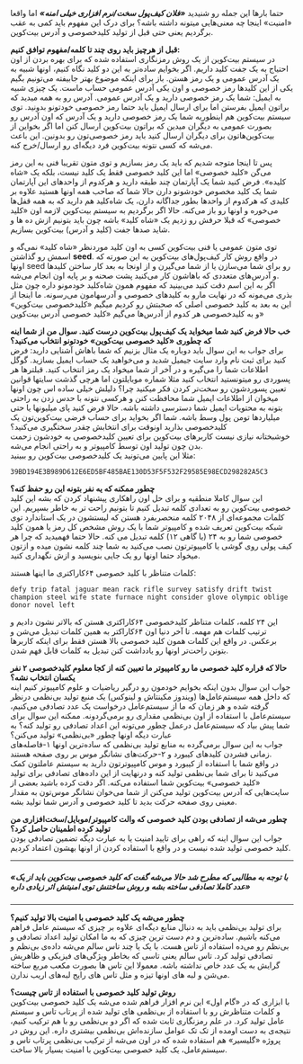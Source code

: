 
حتما بارها این جمله رو شنیدید ***«فلان کیف‌پول سخت‌/نرم افزاری خیلی امنه»*** اما واقعا «امنیت» اینجا چه معنی‌هایی میتونه داشته باشه؟
برای درک این مفهوم باید کمی به عقب برگردیم یعنی حتی قبل از تولید کلیدخصوصی و آدرس بیت‌کوین.


**قبل از هرچیز باید روی چند تا کلمه/مفهوم توافق کنیم:**  
در سیستم بیت‌کوین از یک روش رمزنگاری استفاده شده که برای بهره بردن از اون احتیاج به یک جفت کلید داریم. اگر بخوایم ساده‌تر به این دو کلید نگاه کنیم، اونها شبیه به یک آدرس عمومی و یک رمز هستن. باز برای اینکه موضوع بهتر جابیفته می‌تونیم بگیم یکی از این کلیدها رمز خصوصی و اون یکی آدرس عمومی حساب ماست. یک چیزی شبیه به ایمیل: شما یک رمز خصوصی دارید و یک آدرس عمومی. آدرس رو به همه میدید که براتون ایمیل بفرستن اما برای ارسال ایمیل باید حتما رمز خصوصی خودتونو بدونید. توی سیستم بیت‌کوین هم اینطوریه شما یک رمز خصوصی دارید و یک آدرس که اون آدرس رو بصورت عمومی به دیگران میدین که براتون بیت‌کوین ارسال کنن اما اگر بخواین از بیت‌کوین‌هاتون برای دیگران ارسال کنید باید رمز خصوصی‌تون رو بدونین.
این باعث می‌شه که کسی نتونه بیت‌کوین فرد دیگه‌ای رو ارسال/خرج کنه.

پس تا اینجا متوجه شدیم که باید یک رمز بسازیم و توی متون تقریبا فنی به این رمز می‌گن «کلید خصوصی» اما این کلید خصوصی فقط یک کلید نیست،
بلکه یک «شاه کلیده». فرض کنید شما یک آپارتمان چند طبقه دارید و هرکدوم از واحدهای این آپارتمان شما یک کلید مخصوص خودشونو دارن حالا
شما که صاحب همه اونها هستید علاوه بر کلیدی که هرکدوم از واحدها بطور جداگانه دارن، یک شاه‌کلید هم دارید که به همه قفل‌ها می‌خوره و اونها رو باز می‌کنه.
حالا اگر برگردیم به سیستم بیت‌کوین لازمه اون «کلید خصوصی» که قبلا حرفش رو زدیم یک «شاه کلید» باشه چون باید بتونیم ازش ده ها و شاید صدها جفت (کلید و آدرس) بیت‌کوین بسازیم.  

توی متون عمومی یا فنی بیت‌کوین کسی به اون کلید موردنظر «شاه کلید» نمی‌گه و اسمش رو گذاشتن **seed**.
در واقع روش کار کیف‌پول‌های بیت‌کوین به این صورته که اونها seed رو برای شما می‌سازن یا از شما می‌گیرن و از اونجا به بعد کار ساختن کلیدها و آدرس‌های متعددی که باهاشون کار می‌کنید پشت صحنه و بر پایه اون انجام می‌شه.  
اگر به این اسم دقت کنید می‌بینید که مفهوم همون شاه‌کلید خودمونو داره چون مثل بذری می‌مونه که در نهایت مارو به کلیدهای خصوصی و آدرسهامون می‌رسونه. ما اینجا از این به بعد به کلید خصوصی اصلی که صحبتش رو کردیم میگیم «کلیدخصوصی بیت‌کوین» و به کلیدخصوصی هر کدوم از آدرس‌ها می‌گیم «کلید خصوصی آدرس بیت‌کوین»

**خب حالا فرض کنید شما میخواید یک کیف‌پول بیت‌کوین درست کنید. سوال من از شما اینه که چطوری «کلید خصوصی بیت‌کوین» خودتونو انتخاب می‌کنید؟**  
برای جواب به این سوال باید دوباره یک مثال بزنیم که شما باهاش آشنایی دارید: فرض کنید برای ثبت نام وارد سایت جیمیل شدید و می‌خواهید یک حساب ایمیل بسازید. گوگل اطلاعات شما را می‌گیره و در آخر از شما میخواد یک رمز انتخاب کنید.
قبلترها هر پسوردی رو میتونستید انتخاب کنید مثلا شماره موبایلتون اما هرچی گذشت سایتها قوانین تعیین پسوردشون رو سخت‌تر کردن
فکر میکنید چرا؟
دلیلش خیلی ساده اس چون اونها میخوان از اطلاعات ایمیل شما محافظت کنن و هرکسی نتونه با حدس زدن به راحتی بتونه به محتویات ایمیل شما دسترسی داشته باشه.
حالا فرض کنید پای میلیونها یا حتی میلیاردها تومن پول وسط باشه. شما اگر بخواید برای حساب فرضی بیت‌کوین‌تون یک کلیدخصوصی بذارید اونوقت برای انتخابش چقدر سختگیری می‌کنید؟  
خوشبختانه نیازی نیست کاربرهای بیت‌کوین برای تعیین کلیدخصوصی به خودشون زحمت بدن چون تولید اون توسط کامپیوتر و به راحتی انجام می‌شه.  
مثلا این پایین می‌تونید یک کلیدخصوصی بیت‌کوین رو ببینید:

<div dir="ltr" class="text-center mb-4 font-weight-bold">
    <code>39BD194E3B989D612E6ED5BF485BAE130D53F5F532F29585E98ECD298282A5C3</code>
</div>

**چطور ممکنه که یه نفر بتونه این رو حفظ کنه؟**  
این سوال کاملا منطقیه و برای حل اون راهکاری پیشنهاد کردن که بشه این کلید خصوصی بیت‌کوین رو به تعدادی کلمه تبدیل کنیم تا بتونیم راحت تر به خاطر بسپریم.
این کلمات مجموعه‌ای از ۲۰۴۸ کلمه منحصربفرد هستن که لیستشون در یک استاندارد توی شبکه بیت‌کوین تعریف شده و کامپیوتر شما با یک روش مشخص کل رمز یا همون کلید خصوصی شما رو به ۲۴ (یا گاهی ۱۲) کلمه تبدیل می کنه.
حالا حتما فهمیدید که چرا هر کیف پولی روی گوشی یا کامپیوترتون نصب می‌کنید به شما چند کلمه نشون میده و ازتون میخواد حتما اونها رو یک جایی بنویسید و ازش نگهداری کنید.  

کلمات متناظر با کلید خصوصی ۶۴کاراکتری ما اینها هستند:  
<div dir="ltr" class="text-left mb-4 font-weight-bold px-5 mx-5">
    <code>defy trip fatal jaguar mean rack rifle survey satisfy drift twist champion steel wife state furnace night consider glove olympic oblige donor novel left</code>
</div>

این ۲۴ کلمه، کلمات متناظر کلیدخصوصی ۶۴کاراکتری هستن که بالاتر نشون دادیم و ترتیب کلمات هم مهمه. تا آخر دنیا اون ۶۴کاراکتر به همین کلمات تبدیل می‌شن و برعکس. در واقع این کلمات همون کلید خصوصی بالا هستن فقط برای اینکه کاربرها بتونن راحت‌تر اونها رو یادداشت کنن تبدیل به کلمات قابل فهم شدن.  

**حالا که قراره کلید خصوصی ما رو کامپیوتر ما تعیین کنه از کجا معلوم کلیدخصوصی ۲ نفر یکسان انتخاب نشه؟**  
جواب این سوال بدون اینکه بخوایم خودمون رو درگیر ریاضیات و علوم کامپیوتر کنیم اینه که داخل همه سیستم‌عامل‌ها (ویندوز مکینتاش و لینوکس) یک منبع تولید بی‌نظمی درنظر گرفته شده و هر زمان که ما از سیستم‌عامل درخواست یک عدد تصادفی می‌کنیم، سیستم‌عامل با استفاده از اون بی‌نظمی مقداری رو برمی‌گردونه. ممکنه این سوال برای شما پیش بیاد که سیستم‌عامل درعمل چطور می‌تونه این اعداد تصادفی رو تولید کنه؟ به عبارت دیگه اونها چطور «بی‌نظمی» تولید می‌کنن؟  
جواب به این سوال برمی‌گرده به منابع تولید بی‌نظمی که ساده‌ترین اونها ۱-فاصله‌های زمانی فشردن کلیدهای کیبورد و ۲-حرکت‌های نشانگر موس بر روی صفحه هستند.  
در واقع شما با استفاده از کیبورد و موس کامپیوترتون دارید به سیستم عاملتون کمک می‌کنید تا برای شما بی‌نظمی تولید کنه و درنهایت از این داده‌های تصادفی برای تولید «کلید خصوصی» بیت‌کوین شما استفاده می‌کنه. اگر دقت کرده باشید بعضی از سایت‌هایی که آدرس بیت‌کوین تولید می‌کنن از شما می‌خوان نشانگر موس‌تون به مقدار معینی روی صفحه حرکت بدید تا کلید خصوصی و آدرس شما تولید بشه.  

**چطور می‌شه از تصادفی بودن کلید خصوصی که والت کامپیوتر/موبایل/سخت‌افزاری من تولید کرده اطمینان حاصل کرد؟**  
جواب این سوال اینه که راهی برای تایید امنیت یا به عبارت دیگه تضمین تصادفی بودن کلید خصوصی تولید شده نیست و در واقع با استفاده کردن از اونها بهشون اعتماد کردیم.

___
##### **«با توجه به مطالبی که مطرح شد حالا می‌شه گفت که کلید خصوصی بیت‌کوین باید از یک عدد کاملا تصادفی ساخته بشه و روش ساختنش توی امنیتش اثر زیادی داره»**
___

**چطور می‌شه یک کلید خصوصی با امنیت بالا تولید کنیم؟**  
برای تولید بی‌نظمی باید به دنبال منابع دیگه‌ای علاوه بر چیزی که سیستم عامل فراهم می‌کنه باشیم. ساده‌ترین و دم دست ترین چیزی که به ما امکان تولید اعداد تصادفی و بی‌نظم رو می‌ده استفاده از تاس هست. با یک یا چند تاس سالم می‌شه داده‌ی بی‌نظم و تصادفی تولید کرد. تاس سالم یعنی تاسی که بخاطر ویژگی‌های فیزیکی و ظاهریش گرایش به یک عدد خاص نداشته باشه. معمولا این تاس ها بصورت مکعب مربع ساخته می‌شن و لبه های اونها تیزه و مثل تاس های رایج لبه‌های اریب ندارن.

**روش تولید کلید خصوصی با استفاده از تاس چیست؟**  
با ابزاری که در «گام اول» این نرم افزار فراهم شده می‌شه یک کلید خصوصی بیت‌کوین و کلمات متناظرش رو با استفاده از بی‌نظمی های تولید شده از پرتاب تاس و سیستم عامل تولید کرد. در علم رمزنگاری ثابت شده که اگر دو بی‌نظمی رو با هم ترکیب کنیم، نتیجه‌ی به دست اومده از تک تک عوامل سازنده‌اش بی‌نظمی بیشتری داره. این روش در پروژه «گلیسیر» هم استفاده شده که در اون می‌شه از ترکیب بی‌نظمی پرتاب تاس و سیستم‌عامل، یک کلید خصوصی بیت‌کوین با امنیت بسیار بالا ساخت.